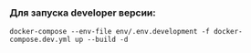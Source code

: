 ### Для запуска developer версии:
```docker-compose --env-file env/.env.development -f docker-compose.dev.yml up --build -d```